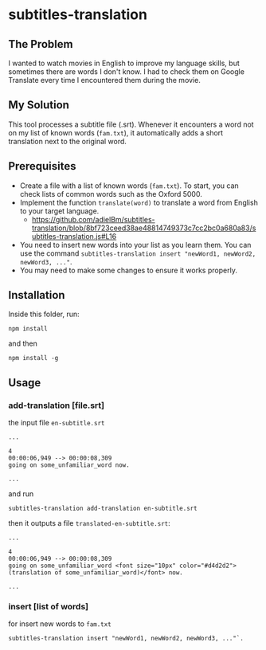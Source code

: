 # subtitles-translation

## The Problem
I wanted to watch movies in English to improve my language skills, but sometimes there are words I don't know. I had to check them on Google Translate every time I encountered them during the movie.

## My Solution
This tool processes a subtitle file (.srt). Whenever it encounters a word not on my list of known words (`fam.txt`), it automatically adds a short translation next to the original word.

## Prerequisites
- Create a file with a list of known words (`fam.txt`). To start, you can check lists of common words such as the Oxford 5000.
- Implement the function `translate(word)` to translate a word from English to your target language.
  - https://github.com/adielBm/subtitles-translation/blob/8bf723ceed38ae48814749373c7cc2bc0a680a83/subtitles-translation.js#L16
- You need to insert new words into your list as you learn them. You can use the command `subtitles-translation insert "newWord1, newWord2, newWord3, ..."`.
- You may need to make some changes to ensure it works properly.

## Installation

Inside this folder, run:

```shell
npm install
```

and then

```
npm install -g
```

## Usage

### add-translation [file.srt]

the input file `en-subtitle.srt`

```srt
...

4
00:00:06,949 --> 00:00:08,309
going on some_unfamiliar_word now.

...
```
and run 
```
subtitles-translation add-translation en-subtitle.srt
```

then it outputs a file `translated-en-subtitle.srt`:

```srt
...

4
00:00:06,949 --> 00:00:08,309
going on some_unfamiliar_word <font size="10px" color="#d4d2d2"> (translation of some_unfamiliar_word)</font> now.

...
```

### insert [list of words]

for insert new words to `fam.txt`

```
subtitles-translation insert "newWord1, newWord2, newWord3, ..."`.
```
